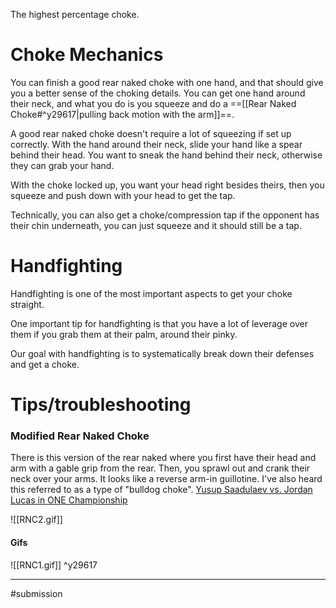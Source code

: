 The highest percentage choke.

# Choke Mechanics

You can finish a good rear naked choke with one hand, and that should give you a better sense of the choking details. You can get one hand around their neck, and what you do is you squeeze and do a ==[[Rear Naked Choke#^y29617|pulling back motion with the arm]]==.

A good rear naked choke doesn't require a lot of squeezing if set up correctly. With the hand around their neck, slide your hand like a spear behind their head. You want to sneak the hand behind their neck, otherwise they can grab your hand.

With the choke locked up, you want your head right besides theirs, then you squeeze and push down with your head to get the tap.

Technically, you can also get a choke/compression tap if the opponent has their chin underneath, you can just squeeze and it should still be a tap.

# Handfighting

Handfighting is one of the most important aspects to get your choke straight. 

One important tip for handfighting is that you have a lot of leverage over them if you grab them at their palm, around their pinky.

Our goal with handfighting is to systematically break down their defenses and get a choke.


# Tips/troubleshooting



### Modified Rear Naked Choke

There is this version of the rear naked where you first have their head and arm with a gable grip from the rear. Then, you sprawl out and crank their neck over your arms. It looks like a reverse arm-in guillotine. I've also heard this referred to as a type of "bulldog choke". [Yusup Saadulaev vs. Jordan Lucas in ONE Championship](https://www.youtube.com/watch?v=PJQS_RgB46c&ab_channel=ONEChampionship)

![[RNC2.gif]]
#### Gifs

![[RNC1.gif]]  ^y29617

---


#submission  